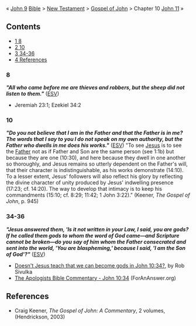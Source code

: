 « [John 9](John_9 "John 9")
[Bible](Bible "Bible") \>
[New Testament](New_Testament "New Testament") \>
[Gospel of John](Gospel_of_John "Gospel of John") \> Chapter 10
[John 11](John_11 "John 11") »
## Contents

-   [1 8](#8)
-   [2 10](#10)
-   [3 34-36](#34-36)
-   [4 References](#References)

### 8

***"All who came before me are thieves and robbers, but the sheep did not listen to them."***
([ESV](ESV "ESV"))
-   Jeremiah 23:1; Ezekiel 34:2

### 10

***"Do you not believe that I am in the Father and that the Father is in me? The words that I say to you I do not speak on my own authority, but the Father who dwells in me does his works."***
([ESV](ESV "ESV"))
"To see [Jesus](Jesus "Jesus") is to see the
[Father](God_the_Father "God the Father") not as if Father and Son
are the same person (see 1:1b) but because they are one (10:30),
and here because they dwell in one another so thoroughly, and Jesus
remains so utterly dependent on the Father's will, that their
character is indistinguishable, as his works demonstrate (14:10).
To a lesser extent, Jesus' followers will also reflect his glory by
reflecting the divine character of unity produced by Jesus'
indwelling presence (17:23; cf. 14:20). The way to develop that
intimacy is to keep his commandments (15:10; cf. 8:29; 11:42; 1
John 3:22)." (Keener, *The Gospel of John*, p. 945)

### 34-36

***"Jesus answered them, 'Is it not written in your Law, I said, you are gods? If he called them gods to whom the word of God came—and Scripture cannot be broken—do you say of him whom the Father consecrated and sent into the world, 'You are blaspheming,' because I said, 'I am the Son of God'?"***
([ESV](ESV "ESV"))
-   [Doesn't Jesus teach that we can become gods in John 10:34?](http://www.mormoninfo.org/news-info/faqs/bible-passages/gods-john-10-34),
    by Rob Sivulka
-   [The Apologists Bible Commentary - John 10:34](http://forananswer.org/John/Jn10_34.htm)
    (ForAnAnswer.org)

## References

-   Craig Keener, *The Gospel of John: A Commentary*, 2 volumes,
    (Hendrickson, 2003)



